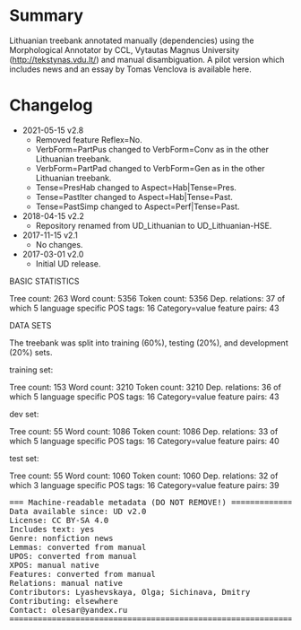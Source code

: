# Summary

Lithuanian treebank annotated manually (dependencies) using the Morphological Annotator by CCL, Vytautas Magnus University (http://tekstynas.vdu.lt/) and manual disambiguation.
A pilot version which includes news and an essay by Tomas Venclova is available here.

# Changelog

* 2021-05-15 v2.8
  * Removed feature Reflex=No.
  * VerbForm=PartPus changed to VerbForm=Conv as in the other Lithuanian treebank.
  * VerbForm=PartPad changed to VerbForm=Gen as in the other Lithuanian treebank.
  * Tense=PresHab changed to Aspect=Hab|Tense=Pres.
  * Tense=PastIter changed to Aspect=Hab|Tense=Past.
  * Tense=PastSimp changed to Aspect=Perf|Tense=Past.
* 2018-04-15 v2.2
  * Repository renamed from UD_Lithuanian to UD_Lithuanian-HSE.
* 2017-11-15 v2.1
  * No changes.
* 2017-03-01 v2.0
  * Initial UD release.

BASIC STATISTICS

Tree count:  263
Word count:  5356
Token count: 5356
Dep. relations: 37 of which 5 language specific
POS tags: 16
Category=value feature pairs: 43

DATA SETS

The treebank was split into training (60%), testing (20%), and development (20%) sets.

training set:

Tree count:  153
Word count:  3210
Token count: 3210
Dep. relations: 36 of which 5 language specific
POS tags: 16
Category=value feature pairs: 43

dev set:

Tree count:  55
Word count:  1086
Token count: 1086
Dep. relations: 33 of which 5 language specific
POS tags: 16
Category=value feature pairs: 40

test set:

Tree count:  55
Word count:  1060
Token count: 1060
Dep. relations: 32 of which 3 language specific
POS tags: 16
Category=value feature pairs: 39



<pre>
=== Machine-readable metadata (DO NOT REMOVE!) ================================
Data available since: UD v2.0
License: CC BY-SA 4.0
Includes text: yes
Genre: nonfiction news
Lemmas: converted from manual
UPOS: converted from manual
XPOS: manual native
Features: converted from manual
Relations: manual native
Contributors: Lyashevskaya, Olga; Sichinava, Dmitry
Contributing: elsewhere
Contact: olesar@yandex.ru
===============================================================================
</pre>
